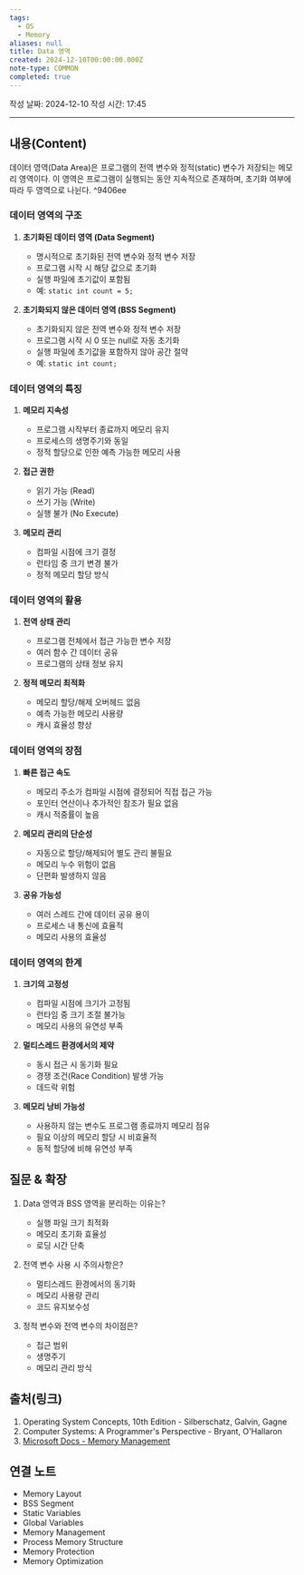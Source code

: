 ```yaml
---
tags:
  - OS
  - Memory
aliases: null
title: Data 영역
created: 2024-12-10T00:00:00.000Z
note-type: COMMON
completed: true
---
```


작성 날짜: 2024-12-10
작성 시간: 17:45

----

## 내용(Content)

데이터 영역(Data Area)은 프로그램의 전역 변수와 정적(static) 변수가 저장되는 메모리 영역이다. 이 영역은 프로그램이 실행되는 동안 지속적으로 존재하며, 초기화 여부에 따라 두 영역으로 나뉜다. ^9406ee

### 데이터 영역의 구조

1. **초기화된 데이터 영역 (Data Segment)**
   - 명시적으로 초기화된 전역 변수와 정적 변수 저장
   - 프로그램 시작 시 해당 값으로 초기화
   - 실행 파일에 초기값이 포함됨
   - 예: `static int count = 5;`

2. **초기화되지 않은 데이터 영역 (BSS Segment)**
   - 초기화되지 않은 전역 변수와 정적 변수 저장
   - 프로그램 시작 시 0 또는 null로 자동 초기화
   - 실행 파일에 초기값을 포함하지 않아 공간 절약
   - 예: `static int count;`

### 데이터 영역의 특징

1. **메모리 지속성**
   - 프로그램 시작부터 종료까지 메모리 유지
   - 프로세스의 생명주기와 동일
   - 정적 할당으로 인한 예측 가능한 메모리 사용

2. **접근 권한**
   - 읽기 가능 (Read)
   - 쓰기 가능 (Write)
   - 실행 불가 (No Execute)

3. **메모리 관리**
   - 컴파일 시점에 크기 결정
   - 런타임 중 크기 변경 불가
   - 정적 메모리 할당 방식

### 데이터 영역의 활용

1. **전역 상태 관리**
   - 프로그램 전체에서 접근 가능한 변수 저장
   - 여러 함수 간 데이터 공유
   - 프로그램의 상태 정보 유지

2. **정적 메모리 최적화**
   - 메모리 할당/해제 오버헤드 없음
   - 예측 가능한 메모리 사용량
   - 캐시 효율성 향상

### 데이터 영역의 장점

1. **빠른 접근 속도**
   - 메모리 주소가 컴파일 시점에 결정되어 직접 접근 가능
   - 포인터 연산이나 추가적인 참조가 필요 없음
   - 캐시 적중률이 높음

2. **메모리 관리의 단순성**
   - 자동으로 할당/해제되어 별도 관리 불필요
   - 메모리 누수 위험이 없음
   - 단편화 발생하지 않음

3. **공유 가능성**
   - 여러 스레드 간에 데이터 공유 용이
   - 프로세스 내 통신에 효율적
   - 메모리 사용의 효율성

### 데이터 영역의 한계

1. **크기의 고정성**
   - 컴파일 시점에 크기가 고정됨
   - 런타임 중 크기 조절 불가능
   - 메모리 사용의 유연성 부족

2. **멀티스레드 환경에서의 제약**
   - 동시 접근 시 동기화 필요
   - 경쟁 조건(Race Condition) 발생 가능
   - 데드락 위험

3. **메모리 낭비 가능성**
   - 사용하지 않는 변수도 프로그램 종료까지 메모리 점유
   - 필요 이상의 메모리 할당 시 비효율적
   - 동적 할당에 비해 유연성 부족

## 질문 & 확장

1. Data 영역과 BSS 영역을 분리하는 이유는?
   - 실행 파일 크기 최적화
   - 메모리 초기화 효율성
   - 로딩 시간 단축

2. 전역 변수 사용 시 주의사항은?
   - 멀티스레드 환경에서의 동기화
   - 메모리 사용량 관리
   - 코드 유지보수성

3. 정적 변수와 전역 변수의 차이점은?
   - 접근 범위
   - 생명주기
   - 메모리 관리 방식

## 출처(링크)

1. Operating System Concepts, 10th Edition - Silberschatz, Galvin, Gagne
2. Computer Systems: A Programmer's Perspective - Bryant, O'Hallaron
3. [Microsoft Docs - Memory Management](https://docs.microsoft.com/en-us/windows/win32/memory/memory-management)

## 연결 노트

- Memory Layout
- BSS Segment
- Static Variables
- Global Variables
- Memory Management
- Process Memory Structure
- Memory Protection
- Memory Optimization


